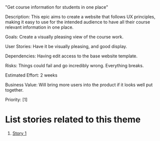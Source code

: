 "Get course information for students in one place"

Description:  This epic aims to create a website that follows UX principles, 
making it easy to use for the intended audience to have all their course relevant information in one place.

Goals: Create a visually pleasing view of the course work.

User Stories: Have it be visually pleasing, and good display.

Dependencies: Having edit access to the base website template.

Risks: Things could fail and go incredibly wrong. Everything breaks.

Estimated Effort: 2 weeks

Business Value: Will bring more users into the product if it looks well put together.

Priority: [1]

# List stories related to this theme
1. [Story 1](documentation/templates/theme/initiatives/epics/stories/story_template.md)